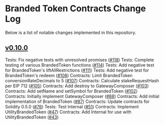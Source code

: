 # Branded Token Contracts Change Log

Below is a list of notable changes implemented in this repository.

## [v0.10.0](https://github.com/OpenSTFoundation/brandedtoken-contracts/releases/tag/v0.10.0) <release date: DD MM YYYY>

Tests: Fix negative tests with unresolved promises ([#118](https://github.com/OpenSTFoundation/brandedtoken-contracts/pull/118))
Tests: Complete testing of various BrandedToken functions ([#114](https://github.com/OpenSTFoundation/brandedtoken-contracts/pull/114))
Tests: Add negative test for BrandedToken's liftAllRestrictions ([#111](https://github.com/OpenSTFoundation/brandedtoken-contracts/pull/111))
Tests: Add negative test for BrandedToken's redeem ([#108](https://github.com/OpenSTFoundation/brandedtoken-contracts/pull/108))
Contracts: Limit BrandedToken conversionRateDecimals to 5 ([#107](https://github.com/OpenSTFoundation/brandedtoken-contracts/pull/107))
Contracts: Calculate stakeRequestHash per EIP 712 ([#105](https://github.com/OpenSTFoundation/brandedtoken-contracts/pull/105))
Contracts: Add destroy to GatewayComposer ([#103](https://github.com/OpenSTFoundation/brandedtoken-contracts/pull/103))
Contracts: Add setName and setSymbol for BrandedToken ([#102](https://github.com/OpenSTFoundation/brandedtoken-contracts/pull/102))
Contracts: Initially implement GatewayComposer ([#88](https://github.com/OpenSTFoundation/brandedtoken-contracts/pull/88))
Contracts: Add initial implementation of BrandedToken ([#87](https://github.com/OpenSTFoundation/brandedtoken-contracts/pull/87))
Contracts: Update contracts for Solidity 0.5.0 ([#76](https://github.com/OpenSTFoundation/brandedtoken-contracts/pull/76))
Tests: Test Internal ([#51](https://github.com/OpenSTFoundation/brandedtoken-contracts/pull/51))
Contracts: Implement UtilityBrandedToken ([#47](https://github.com/OpenSTFoundation/brandedtoken-contracts/pull/47))
Contracts: Add Internal for use with UtilityBrandedToken ([#43](https://github.com/OpenSTFoundation/brandedtoken-contracts/pull/43))